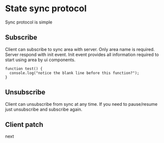 # State sync protocol

Sync protocol is simple

## **Subscribe**

Client can subscribe to sync area with server. Only area name is required. Server respond with init event. Init event provides all information required to start using area by ui components.

```
function test() {
  console.log("notice the blank line before this function?");
}
```

## **Unsubscribe**

Client can unsubscribe from sync at any time. If you need to pause/resume just unsubscribe and subscribe again.

## **Client patch**

next

